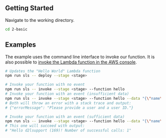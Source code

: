 ## Getting Started

Navigate to the working directory.

```sh
cd 2-basic
```

## Examples

The example uses the command line interface to invoke our function. It is also
possible to [invoke the Lambda function in the AWS
console](http://docs.aws.amazon.com/lambda/latest/dg/get-started-invoke-manually.html).

```sh
# Updates the "Hello World" Lambda function
npm run sls -- deploy --stage <stage>

# Invoke your function with no event
npm run sls -- invoke --stage <stage> --function hello
# Invoke your function with an event (insufficient data)
npm run sls -- invoke --stage <stage> --function hello --data "{\"name\":\"d2lsupport\"}"
# Both will throw an error with a stack trace and output:
# {"errorMessage": "Please provide a user and a user ID."}

# Invoke your function with an event (sufficient data)
npm run sls -- invoke --stage <stage> --function hello --data "{\"name\":\"d2lsupport\", \"id\": \"169\"}"
# This one will succeed with output:
# "Hello d2lsupport (169)! Number of successful calls: 1"
```
